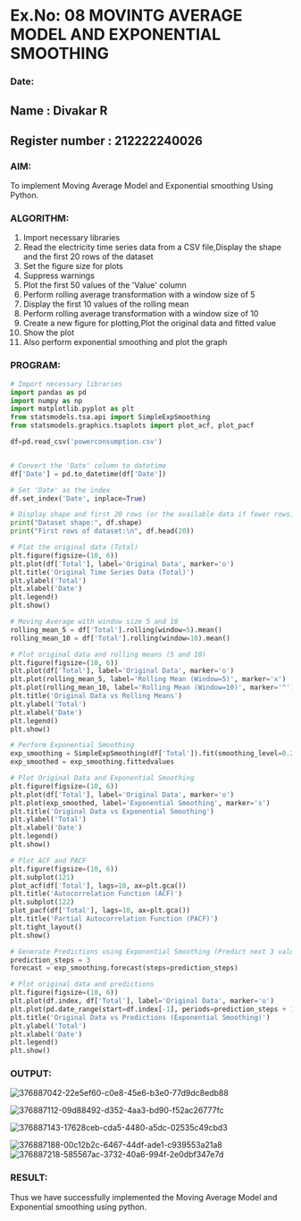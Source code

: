 # Ex.No: 08     MOVINTG AVERAGE MODEL AND EXPONENTIAL SMOOTHING
### Date: 
## Name : Divakar R 
## Register number : 212222240026


### AIM:
To implement Moving Average Model and Exponential smoothing Using Python.
### ALGORITHM:
1. Import necessary libraries
2. Read the electricity time series data from a CSV file,Display the shape and the first 20 rows of
the dataset
3. Set the figure size for plots
4. Suppress warnings
5. Plot the first 50 values of the 'Value' column
6. Perform rolling average transformation with a window size of 5
7. Display the first 10 values of the rolling mean
8. Perform rolling average transformation with a window size of 10
9. Create a new figure for plotting,Plot the original data and fitted value
10. Show the plot
11. Also perform exponential smoothing and plot the graph
### PROGRAM:

```python
# Import necessary libraries
import pandas as pd
import numpy as np
import matplotlib.pyplot as plt
from statsmodels.tsa.api import SimpleExpSmoothing
from statsmodels.graphics.tsaplots import plot_acf, plot_pacf

df=pd.read_csv('powerconsumption.csv')


# Convert the 'Date' column to datetime
df['Date'] = pd.to_datetime(df['Date'])

# Set 'Date' as the index
df.set_index('Date', inplace=True)

# Display shape and first 20 rows (or the available data if fewer rows)
print("Dataset shape:", df.shape)
print("First rows of dataset:\n", df.head(20))

# Plot the original data (Total)
plt.figure(figsize=(10, 6))
plt.plot(df['Total'], label='Original Data', marker='o')
plt.title('Original Time Series Data (Total)')
plt.ylabel('Total')
plt.xlabel('Date')
plt.legend()
plt.show()

# Moving Average with window size 5 and 10
rolling_mean_5 = df['Total'].rolling(window=5).mean()
rolling_mean_10 = df['Total'].rolling(window=10).mean()

# Plot original data and rolling means (5 and 10)
plt.figure(figsize=(10, 6))
plt.plot(df['Total'], label='Original Data', marker='o')
plt.plot(rolling_mean_5, label='Rolling Mean (Window=5)', marker='x')
plt.plot(rolling_mean_10, label='Rolling Mean (Window=10)', marker='^')
plt.title('Original Data vs Rolling Means')
plt.ylabel('Total')
plt.xlabel('Date')
plt.legend()
plt.show()

# Perform Exponential Smoothing
exp_smoothing = SimpleExpSmoothing(df['Total']).fit(smoothing_level=0.2, optimized=False)
exp_smoothed = exp_smoothing.fittedvalues

# Plot Original Data and Exponential Smoothing
plt.figure(figsize=(10, 6))
plt.plot(df['Total'], label='Original Data', marker='o')
plt.plot(exp_smoothed, label='Exponential Smoothing', marker='s')
plt.title('Original Data vs Exponential Smoothing')
plt.ylabel('Total')
plt.xlabel('Date')
plt.legend()
plt.show()

# Plot ACF and PACF
plt.figure(figsize=(10, 6))
plt.subplot(121)
plot_acf(df['Total'], lags=10, ax=plt.gca())
plt.title('Autocorrelation Function (ACF)')
plt.subplot(122)
plot_pacf(df['Total'], lags=10, ax=plt.gca())
plt.title('Partial Autocorrelation Function (PACF)')
plt.tight_layout()
plt.show()

# Generate Predictions using Exponential Smoothing (Predict next 3 values)
prediction_steps = 3
forecast = exp_smoothing.forecast(steps=prediction_steps)

# Plot original data and predictions
plt.figure(figsize=(10, 6))
plt.plot(df.index, df['Total'], label='Original Data', marker='o')
plt.plot(pd.date_range(start=df.index[-1], periods=prediction_steps + 1, freq='D')[1:], forecast, label='Predictions', marker='x')
plt.title('Original Data vs Predictions (Exponential Smoothing)')
plt.ylabel('Total')
plt.xlabel('Date')
plt.legend()
plt.show()
```

### OUTPUT:

![376887042-22e5ef60-c0e8-45e6-b3e0-77d9dc8edb88](https://github.com/user-attachments/assets/425ee626-f827-4c73-9e65-6a8e65d3834f)

![376887112-09d88492-d352-4aa3-bd90-f52ac26777fc](https://github.com/user-attachments/assets/57cd94b1-c414-40c0-af2a-ed668cc7200f)

![376887143-17628ceb-cda5-4480-a5dc-02535c49cbd3](https://github.com/user-attachments/assets/e02fd06c-5cca-49a0-8a2d-e29d857bbb84)

![376887188-00c12b2c-6467-44df-ade1-c939553a21a8](https://github.com/user-attachments/assets/5a79b120-af77-49ec-a1e9-550191dcce61)
![376887218-585567ac-3732-40a6-994f-2e0dbf347e7d](https://github.com/user-attachments/assets/787bf72d-f234-4533-8aec-7916dc5482e3)




### RESULT:

Thus we have successfully implemented the Moving Average Model and Exponential smoothing using python.
